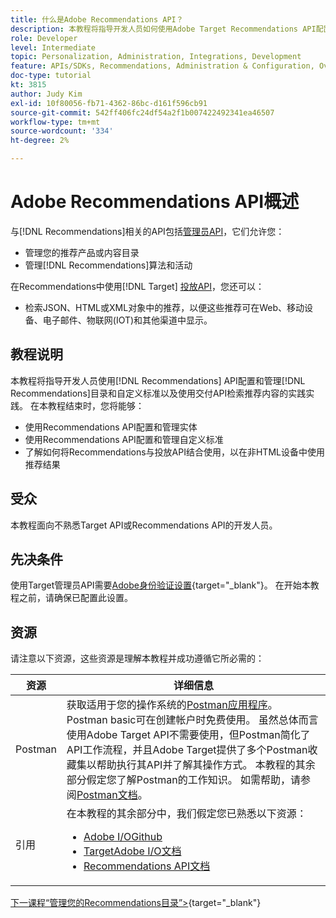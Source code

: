 ```yaml
---
title: 什么是Adobe Recommendations API？
description: 本教程将指导开发人员如何使用Adobe Target Recommendations API配置和管理Recommendations目录和自定义标准，以及使用交付API检索推荐内容的实践实践。
role: Developer
level: Intermediate
topic: Personalization, Administration, Integrations, Development
feature: APIs/SDKs, Recommendations, Administration & Configuration, Overview
doc-type: tutorial
kt: 3815
author: Judy Kim
exl-id: 10f80056-fb71-4362-86bc-d161f596cb91
source-git-commit: 542ff406fc24df54a2f1b007422492341ea46507
workflow-type: tm+mt
source-wordcount: '334'
ht-degree: 2%

---
```


# Adobe Recommendations API概述

与[!DNL Recommendations]相关的API包括[管理员API](https://experienceleague.adobe.com/docs/target/using/apis/api-overview.html?lang=en)，它们允许您：

* 管理您的推荐产品或内容目录
* 管理[!DNL Recommendations]算法和活动

在Recommendations中使用[!DNL Target] [投放API](https://experienceleague.adobe.com/docs/target/using/apis/api-overview.html?lang=en)，您还可以：

* 检索JSON、HTML或XML对象中的推荐，以便这些推荐可在Web、移动设备、电子邮件、物联网(IOT)和其他渠道中显示。

## 教程说明

本教程将指导开发人员使用[!DNL Recommendations] API配置和管理[!DNL Recommendations]目录和自定义标准以及使用交付API检索推荐内容的实践实践。 在本教程结束时，您将能够：

* 使用Recommendations API配置和管理实体
* 使用Recommendations API配置和管理自定义标准
* 了解如何将Recommendations与投放API结合使用，以在非HTML设备中使用推荐结果

## 受众

本教程面向不熟悉Target API或Recommendations API的开发人员。

## 先决条件

使用Target管理员API需要[Adobe身份验证设置](https://experienceleague.adobe.com/docs/target-dev/developer/api/configure-authentication.html?lang=zh-Hans){target="_blank"}。 在开始本教程之前，请确保已配置此设置。

## 资源

请注意以下资源，这些资源是理解本教程并成功遵循它所必需的：

| 资源 | 详细信息 |
| --- | --- |
| Postman | 获取适用于您的操作系统的[Postman应用程序](https://www.postman.com/downloads/)。 Postman basic可在创建帐户时免费使用。 虽然总体而言使用Adobe Target API不需要使用，但Postman简化了API工作流程，并且Adobe Target提供了多个Postman收藏集以帮助执行其API并了解其操作方式。 本教程的其余部分假定您了解Postman的工作知识。 如需帮助，请参阅[Postman文档](https://learning.getpostman.com/)。 |
| 引用 | 在本教程的其余部分中，我们假定您已熟悉以下资源：<UL><li>[Adobe I/OGithub](https://github.com/adobeio)</li><li>[TargetAdobe I/O文档](https://developers.adobetarget.com/api/#introduction)</li><li>[Recommendations API文档](https://developers.adobetarget.com/api/recommendations/)</li></ul> |

[下一课程“管理您的Recommendations目录”>](https://experienceleague.adobe.com/docs/target-dev/developer/api/recommendations-api/manage-catalog.html){target="_blank"}
